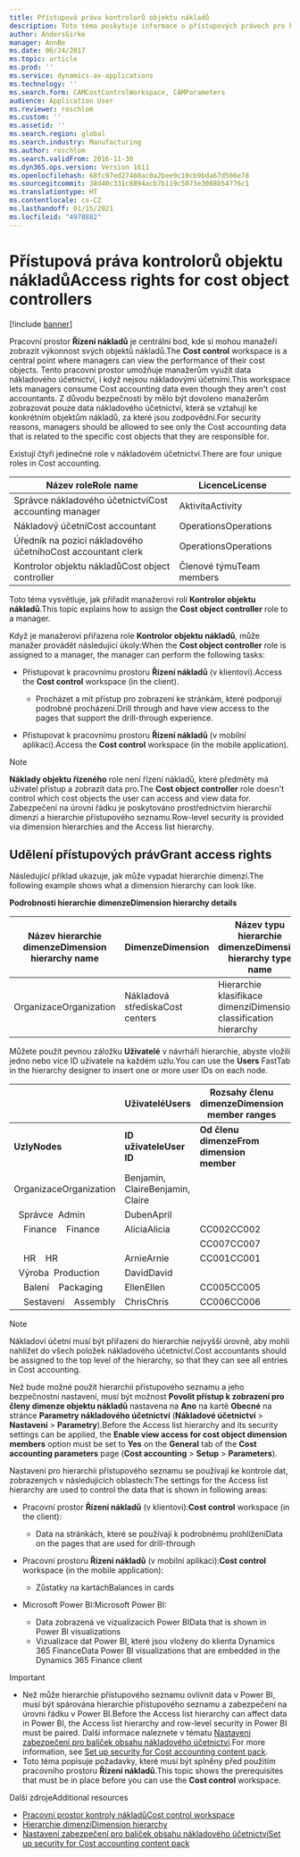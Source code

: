 ```yaml
---
title: Přístupová práva kontrolorů objektu nákladů
description: Toto téma poskytuje informace o přístupových právech pro kontrolory objektů nákladů.
author: AndersGirke
manager: AnnBe
ms.date: 06/24/2017
ms.topic: article
ms.prod: ''
ms.service: dynamics-ax-applications
ms.technology: ''
ms.search.form: CAMCostControlWorkspace, CAMParameters
audience: Application User
ms.reviewer: roschlom
ms.custom: ''
ms.assetid: ''
ms.search.region: global
ms.search.industry: Manufacturing
ms.author: roschlom
ms.search.validFrom: 2016-11-30
ms.dyn365.ops.version: Version 1611
ms.openlocfilehash: 68fc97ed27460ac0a2bee9c10cb9bda67d506e78
ms.sourcegitcommit: 38d40c331c8894acb7b119c5073e3088b54776c1
ms.translationtype: HT
ms.contentlocale: cs-CZ
ms.lasthandoff: 01/15/2021
ms.locfileid: "4978882"
---
```

# <a name="access-rights-for-cost-object-controllers"></a><span data-ttu-id="56e13-103">Přístupová práva kontrolorů objektu nákladů</span><span class="sxs-lookup"><span data-stu-id="56e13-103">Access rights for cost object controllers</span></span>

[!include [banner](../includes/banner.md)]

<span data-ttu-id="56e13-104">Pracovní prostor **Řízení nákladů** je centrální bod, kde si mohou manažeři zobrazit výkonnost svých objektů nákladů.</span><span class="sxs-lookup"><span data-stu-id="56e13-104">The **Cost control** workspace is a central point where managers can view the performance of their cost objects.</span></span> <span data-ttu-id="56e13-105">Tento pracovní prostor umožňuje manažerům využít data nákladového účetnictví, i když nejsou nákladovými účetními.</span><span class="sxs-lookup"><span data-stu-id="56e13-105">This workspace lets managers consume Cost accounting data even though they aren't cost accountants.</span></span> <span data-ttu-id="56e13-106">Z důvodu bezpečnosti by mělo být dovoleno manažerům zobrazovat pouze data nákladového účetnictví, která se vztahují ke konkrétním objektům nákladů, za které jsou zodpovědní.</span><span class="sxs-lookup"><span data-stu-id="56e13-106">For security reasons, managers should be allowed to see only the Cost accounting data that is related to the specific cost objects that they are responsible for.</span></span>

<span data-ttu-id="56e13-107">Existují čtyři jedinečné role v nákladovém účetnictví.</span><span class="sxs-lookup"><span data-stu-id="56e13-107">There are four unique roles in Cost accounting.</span></span>

| <span data-ttu-id="56e13-108">Název role</span><span class="sxs-lookup"><span data-stu-id="56e13-108">Role name</span></span>               | <span data-ttu-id="56e13-109">Licence</span><span class="sxs-lookup"><span data-stu-id="56e13-109">License</span></span>      |
|-------------------------|--------------|
| <span data-ttu-id="56e13-110">Správce nákladového účetnictví</span><span class="sxs-lookup"><span data-stu-id="56e13-110">Cost accounting manager</span></span> | <span data-ttu-id="56e13-111">Aktivita</span><span class="sxs-lookup"><span data-stu-id="56e13-111">Activity</span></span>     |
| <span data-ttu-id="56e13-112">Nákladový účetní</span><span class="sxs-lookup"><span data-stu-id="56e13-112">Cost accountant</span></span>         | <span data-ttu-id="56e13-113">Operations</span><span class="sxs-lookup"><span data-stu-id="56e13-113">Operations</span></span>   |
| <span data-ttu-id="56e13-114">Úředník na pozici nákladového účetního</span><span class="sxs-lookup"><span data-stu-id="56e13-114">Cost accountant clerk</span></span>   | <span data-ttu-id="56e13-115">Operations</span><span class="sxs-lookup"><span data-stu-id="56e13-115">Operations</span></span>   |
| <span data-ttu-id="56e13-116">Kontrolor objektu nákladů</span><span class="sxs-lookup"><span data-stu-id="56e13-116">Cost object controller</span></span>  | <span data-ttu-id="56e13-117">Členové týmu</span><span class="sxs-lookup"><span data-stu-id="56e13-117">Team members</span></span> |

<span data-ttu-id="56e13-118">Toto téma vysvětluje, jak přiřadit manažerovi roli **Kontrolor objektu nákladů**.</span><span class="sxs-lookup"><span data-stu-id="56e13-118">This topic explains how to assign the **Cost object controller** role to a manager.</span></span>

<span data-ttu-id="56e13-119">Když je manažerovi přiřazena role **Kontrolor objektu nákladů**, může manažer provádět následující úkoly:</span><span class="sxs-lookup"><span data-stu-id="56e13-119">When the **Cost object controller** role is assigned to a manager, the manager can perform the following tasks:</span></span>

- <span data-ttu-id="56e13-120">Přistupovat k pracovnímu prostoru **Řízení nákladů** (v klientovi).</span><span class="sxs-lookup"><span data-stu-id="56e13-120">Access the **Cost control** workspace (in the client).</span></span>

    - <span data-ttu-id="56e13-121">Procházet a mít přístup pro zobrazení ke stránkám, které podporují podrobné procházení.</span><span class="sxs-lookup"><span data-stu-id="56e13-121">Drill through and have view access to the pages that support the drill-through experience.</span></span>

- <span data-ttu-id="56e13-122">Přistupovat k pracovnímu prostoru **Řízení nákladů** (v mobilní aplikaci).</span><span class="sxs-lookup"><span data-stu-id="56e13-122">Access the **Cost control** workspace (in the mobile application).</span></span>

> [!NOTE]
> <span data-ttu-id="56e13-123">**Náklady objektu řízeného** role není řízení nákladů, které předměty má uživatel přístup a zobrazit data pro.</span><span class="sxs-lookup"><span data-stu-id="56e13-123">The **Cost object controller** role doesn't control which cost objects the user can access and view data for.</span></span> <span data-ttu-id="56e13-124">Zabezpečení na úrovni řádku je poskytováno prostřednictvím hierarchií dimenzí a hierarchie přístupového seznamu.</span><span class="sxs-lookup"><span data-stu-id="56e13-124">Row-level security is provided via dimension hierarchies and the Access list hierarchy.</span></span>

## <a name="grant-access-rights"></a><span data-ttu-id="56e13-125">Udělení přístupových práv</span><span class="sxs-lookup"><span data-stu-id="56e13-125">Grant access rights</span></span>
<span data-ttu-id="56e13-126">Následující příklad ukazuje, jak může vypadat hierarchie dimenzí.</span><span class="sxs-lookup"><span data-stu-id="56e13-126">The following example shows what a dimension hierarchy can look like.</span></span>

<span data-ttu-id="56e13-127">**Podrobnosti hierarchie dimenze**</span><span class="sxs-lookup"><span data-stu-id="56e13-127">**Dimension hierarchy details**</span></span>

| <span data-ttu-id="56e13-128">Název hierarchie dimenze</span><span class="sxs-lookup"><span data-stu-id="56e13-128">Dimension hierarchy name</span></span> | <span data-ttu-id="56e13-129">Dimenze</span><span class="sxs-lookup"><span data-stu-id="56e13-129">Dimension</span></span>    | <span data-ttu-id="56e13-130">Název typu hierarchie dimenze</span><span class="sxs-lookup"><span data-stu-id="56e13-130">Dimension hierarchy type name</span></span>      | <span data-ttu-id="56e13-131">Hierarchie přístupového seznamu</span><span class="sxs-lookup"><span data-stu-id="56e13-131">Access list hierarchy</span></span> |
|--------------------------|--------------|------------------------------------|-----------------------|
| <span data-ttu-id="56e13-132">Organizace</span><span class="sxs-lookup"><span data-stu-id="56e13-132">Organization</span></span>             | <span data-ttu-id="56e13-133">Nákladová střediska</span><span class="sxs-lookup"><span data-stu-id="56e13-133">Cost centers</span></span> | <span data-ttu-id="56e13-134">Hierarchie klasifikace dimenzí</span><span class="sxs-lookup"><span data-stu-id="56e13-134">Dimension classification hierarchy</span></span> | <span data-ttu-id="56e13-135">**Ano**</span><span class="sxs-lookup"><span data-stu-id="56e13-135">**Yes**</span></span>               |

<span data-ttu-id="56e13-136">Můžete použít pevnou záložku **Uživatelé** v návrháři hierarchie, abyste vložili jedno nebo více ID uživatele na každém uzlu.</span><span class="sxs-lookup"><span data-stu-id="56e13-136">You can use the **Users** FastTab in the hierarchy designer to insert one or more user IDs on each node.</span></span>

|                                   | <span data-ttu-id="56e13-137">Uživatelé</span><span class="sxs-lookup"><span data-stu-id="56e13-137">Users</span></span>            | <span data-ttu-id="56e13-138">Rozsahy členu dimenze</span><span class="sxs-lookup"><span data-stu-id="56e13-138">Dimension member ranges</span></span>   |                         |
|-----------------------------------|------------------|---------------------------|-------------------------|
| <span data-ttu-id="56e13-139">**Uzly**</span><span class="sxs-lookup"><span data-stu-id="56e13-139">**Nodes**</span></span>                         | <span data-ttu-id="56e13-140">**ID uživatele**</span><span class="sxs-lookup"><span data-stu-id="56e13-140">**User ID**</span></span>      | <span data-ttu-id="56e13-141">**Od členu dimenze**</span><span class="sxs-lookup"><span data-stu-id="56e13-141">**From dimension member**</span></span> | <span data-ttu-id="56e13-142">**Po člen dimenze**</span><span class="sxs-lookup"><span data-stu-id="56e13-142">**To dimension member**</span></span> |
| <span data-ttu-id="56e13-143">Organizace</span><span class="sxs-lookup"><span data-stu-id="56e13-143">Organization</span></span>                      | <span data-ttu-id="56e13-144">Benjamin, Claire</span><span class="sxs-lookup"><span data-stu-id="56e13-144">Benjamin, Claire</span></span> |                           |                         |
| <span data-ttu-id="56e13-145">&nbsp;&nbsp;Správce</span><span class="sxs-lookup"><span data-stu-id="56e13-145">&nbsp;&nbsp;Admin</span></span>                 | <span data-ttu-id="56e13-146">Duben</span><span class="sxs-lookup"><span data-stu-id="56e13-146">April</span></span>            |                           |                         |
| <span data-ttu-id="56e13-147">&nbsp;&nbsp;&nbsp;&nbsp;Finance</span><span class="sxs-lookup"><span data-stu-id="56e13-147">&nbsp;&nbsp;&nbsp;&nbsp;Finance</span></span>   | <span data-ttu-id="56e13-148">Alicia</span><span class="sxs-lookup"><span data-stu-id="56e13-148">Alicia</span></span>           | <span data-ttu-id="56e13-149">CC002</span><span class="sxs-lookup"><span data-stu-id="56e13-149">CC002</span></span>                     | <span data-ttu-id="56e13-150">CC003</span><span class="sxs-lookup"><span data-stu-id="56e13-150">CC003</span></span>                   |
|                                   |                  | <span data-ttu-id="56e13-151">CC007</span><span class="sxs-lookup"><span data-stu-id="56e13-151">CC007</span></span>                     | <span data-ttu-id="56e13-152">CC007</span><span class="sxs-lookup"><span data-stu-id="56e13-152">CC007</span></span>                   |
| <span data-ttu-id="56e13-153">&nbsp;&nbsp;&nbsp;&nbsp;HR</span><span class="sxs-lookup"><span data-stu-id="56e13-153">&nbsp;&nbsp;&nbsp;&nbsp;HR</span></span>        | <span data-ttu-id="56e13-154">Arnie</span><span class="sxs-lookup"><span data-stu-id="56e13-154">Arnie</span></span>            | <span data-ttu-id="56e13-155">CC001</span><span class="sxs-lookup"><span data-stu-id="56e13-155">CC001</span></span>                     | <span data-ttu-id="56e13-156">CC001</span><span class="sxs-lookup"><span data-stu-id="56e13-156">CC001</span></span>                   |
| <span data-ttu-id="56e13-157">&nbsp;&nbsp;Výroba</span><span class="sxs-lookup"><span data-stu-id="56e13-157">&nbsp;&nbsp;Production</span></span>            | <span data-ttu-id="56e13-158">David</span><span class="sxs-lookup"><span data-stu-id="56e13-158">David</span></span>            |                           |                         |
| <span data-ttu-id="56e13-159">&nbsp;&nbsp;&nbsp;&nbsp;Balení</span><span class="sxs-lookup"><span data-stu-id="56e13-159">&nbsp;&nbsp;&nbsp;&nbsp;Packaging</span></span> | <span data-ttu-id="56e13-160">Ellen</span><span class="sxs-lookup"><span data-stu-id="56e13-160">Ellen</span></span>            | <span data-ttu-id="56e13-161">CC005</span><span class="sxs-lookup"><span data-stu-id="56e13-161">CC005</span></span>                     | <span data-ttu-id="56e13-162">CC005</span><span class="sxs-lookup"><span data-stu-id="56e13-162">CC005</span></span>                   |
| <span data-ttu-id="56e13-163">&nbsp;&nbsp;&nbsp;&nbsp;Sestavení</span><span class="sxs-lookup"><span data-stu-id="56e13-163">&nbsp;&nbsp;&nbsp;&nbsp;Assembly</span></span>  | <span data-ttu-id="56e13-164">Chris</span><span class="sxs-lookup"><span data-stu-id="56e13-164">Chris</span></span>            | <span data-ttu-id="56e13-165">CC006</span><span class="sxs-lookup"><span data-stu-id="56e13-165">CC006</span></span>                     | <span data-ttu-id="56e13-166">CC006</span><span class="sxs-lookup"><span data-stu-id="56e13-166">CC006</span></span>                   |

> [!NOTE]
> <span data-ttu-id="56e13-167">Nákladoví účetní musí být přiřazeni do hierarchie nejvyšší úrovně, aby mohli nahlížet do všech položek nákladového účetnictví.</span><span class="sxs-lookup"><span data-stu-id="56e13-167">Cost accountants should be assigned to the top level of the hierarchy, so that they can see all entries in Cost accounting.</span></span>

<span data-ttu-id="56e13-168">Než bude možné použít hierarchii přístupového seznamu a jeho bezpečnostní nastavení, musí být možnost **Povolit přístup k zobrazení pro členy dimenze objektu nákladů** nastavena na **Ano** na kartě **Obecné** na stránce **Parametry nákladového účetnictví** (**Nákladové účetnictví** > **Nastavení** > **Parametry**).</span><span class="sxs-lookup"><span data-stu-id="56e13-168">Before the Access list hierarchy and its security settings can be applied, the **Enable view access for cost object dimension members** option must be set to **Yes** on the **General** tab of the **Cost accounting parameters** page (**Cost accounting** > **Setup** > **Parameters**).</span></span>

<span data-ttu-id="56e13-169">Nastavení pro hierarchii přístupového seznamu se používají ke kontrole dat, zobrazených v následujících oblastech:</span><span class="sxs-lookup"><span data-stu-id="56e13-169">The settings for the Access list hierarchy are used to control the data that is shown in following areas:</span></span>

- <span data-ttu-id="56e13-170">Pracovní prostor **Řízení nákladů** (v klientovi):</span><span class="sxs-lookup"><span data-stu-id="56e13-170">**Cost control** workspace (in the client):</span></span>

    - <span data-ttu-id="56e13-171">Data na stránkách, které se používají k podrobnému prohlížení</span><span class="sxs-lookup"><span data-stu-id="56e13-171">Data on the pages that are used for drill-through</span></span>

- <span data-ttu-id="56e13-172">Pracovní prostoru **Řízení nákladů** (v mobilní aplikaci):</span><span class="sxs-lookup"><span data-stu-id="56e13-172">**Cost control** workspace (in the mobile application):</span></span>

    - <span data-ttu-id="56e13-173">Zůstatky na kartách</span><span class="sxs-lookup"><span data-stu-id="56e13-173">Balances in cards</span></span>

- <span data-ttu-id="56e13-174">Microsoft Power BI:</span><span class="sxs-lookup"><span data-stu-id="56e13-174">Microsoft Power BI:</span></span>

    - <span data-ttu-id="56e13-175">Data zobrazená ve vizualizacích Power BI</span><span class="sxs-lookup"><span data-stu-id="56e13-175">Data that is shown in Power BI visualizations</span></span>
    - <span data-ttu-id="56e13-176">Vizualizace dat Power BI, které jsou vloženy do klienta Dynamics 365 Finance</span><span class="sxs-lookup"><span data-stu-id="56e13-176">Data Power BI visualizations that are embedded in the Dynamics 365 Finance client</span></span>

> [!IMPORTANT]
> - <span data-ttu-id="56e13-177">Než může hierarchie přístupového seznamu ovlivnit data v Power BI, musí být spárována hierarchie přístupového seznamu a zabezpečení na úrovni řádku v Power BI.</span><span class="sxs-lookup"><span data-stu-id="56e13-177">Before the Access list hierarchy can affect data in Power BI, the Access list hierarchy and row-level security in Power BI must be paired.</span></span> <span data-ttu-id="56e13-178">Další informace naleznete v tématu [Nastavení zabezpečení pro balíček obsahu nákladového účetnictví](../../dev-itpro/analytics/setup-security-cost-accounting-content-pack.md).</span><span class="sxs-lookup"><span data-stu-id="56e13-178">For more information, see [Set up security for Cost accounting content pack](../../dev-itpro/analytics/setup-security-cost-accounting-content-pack.md).</span></span>
> - <span data-ttu-id="56e13-179">Toto téma popisuje požadavky, které musí být splněny před použitím pracovního prostoru **Řízení nákladů**.</span><span class="sxs-lookup"><span data-stu-id="56e13-179">This topic shows the prerequisites that must be in place before you can use the **Cost control** workspace.</span></span>

<span data-ttu-id="56e13-180">Další zdroje</span><span class="sxs-lookup"><span data-stu-id="56e13-180">Additional resources</span></span>

- [<span data-ttu-id="56e13-181">Pracovní prostor kontroly nákladů</span><span class="sxs-lookup"><span data-stu-id="56e13-181">Cost control workspace</span></span>](cost-control-workspace.md)
- [<span data-ttu-id="56e13-182">Hierarchie dimenzí</span><span class="sxs-lookup"><span data-stu-id="56e13-182">Dimension hierarchy</span></span>](dimension-hierarchy.md)
- [<span data-ttu-id="56e13-183">Nastavení zabezpečení pro balíček obsahu nákladového účetnictví</span><span class="sxs-lookup"><span data-stu-id="56e13-183">Set up security for Cost accounting content pack</span></span>](../../dev-itpro/analytics/setup-security-cost-accounting-content-pack.md)
